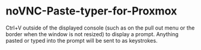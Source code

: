 # noVNC-Paste-typer-for-Proxmox

Ctrl+V outside of the displayed console (such as on the pull out menu or the border when the window is not resized) to display a prompt. 
Anything pasted or typed into the prompt will be sent to as keystrokes.
